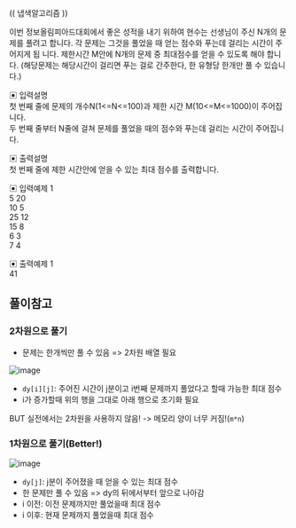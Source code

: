 (( 냅색알고리즘 ))        


이번 정보올림피아드대회에서 좋은 성적을 내기 위하여 현수는 선생님이 주신 N개의 문제를 풀려고 합니다. 각 문제는 그것을 풀었을 때 얻는 점수와 푸는데 걸리는 시간이 주어지게 됩 니다. 제한시간 M안에 N개의 문제 중 최대점수를 얻을 수 있도록 해야 합니다. (해당문제는 해당시간이 걸리면 푸는 걸로 간주한다, 한 유형당 한개만 풀 수 있습니다.)


▣ 입력설명        
첫 번째 줄에 문제의 개수N(1<=N<=100)과 제한 시간 M(10<=M<=1000)이 주어집니다.     
두 번째 줄부터 N줄에 걸쳐 문제를 풀었을 때의 점수와 푸는데 걸리는 시간이 주어집니다.


▣ 출력설명      
첫 번째 줄에 제한 시간안에 얻을 수 있는 최대 점수를 출력합니다.


▣ 입력예제 1      
5 20      
10 5      
25 12       
15 8      
6 3       
7 4    


▣ 출력예제 1      
41

## 풀이참고
### 2차원으로 풀기
- 문제는 한개씩만 풀 수 있음 => 2차원 배열 필요

![image](https://user-images.githubusercontent.com/45524783/150686644-6e1c7def-9dee-4723-befe-3b346eede2da.png)
- `dy[i][j]`: 주어진 시간이 j분이고 i번째 문제까지 풀었다고 할때 가능한 최대 점수
- i가 증가할때 위의 행을 그대로 아래 행으로 초기화 필요          


BUT 실전에서는 2차원을 사용하지 않음! -> 메모리 양이 너무 커짐!(`m*n`)

### 1차원으로 풀기(Better!)
![image](https://user-images.githubusercontent.com/45524783/150686881-6c72178c-7159-45c3-ae7b-a91ba366cd9d.png)
- `dy[j]`: j분이 주어졌을 때 얻을 수 있는 최대 점수
- 한 문제만 풀 수 있음 => dy의 뒤에서부터 앞으로 나아감
- i 이전: 이전 문제까지만 풀었을때 최대 점수
- i 이후: 현재 문제까지 풀었을때 최대 점수
      
